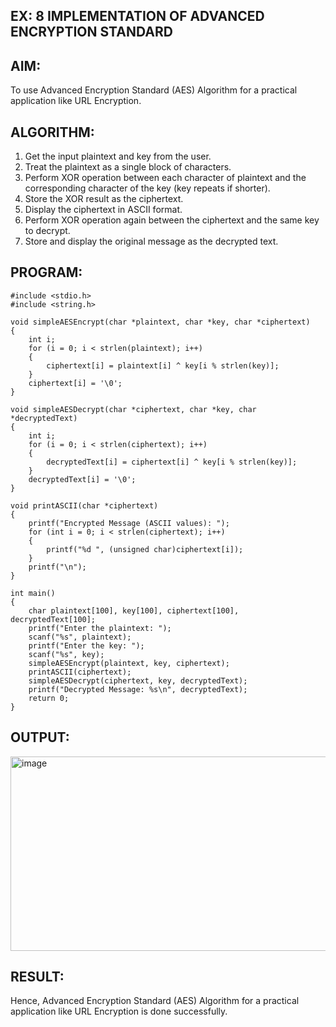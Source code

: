 ## EX: 8 IMPLEMENTATION OF ADVANCED ENCRYPTION STANDARD

## AIM:
To use Advanced Encryption Standard (AES) Algorithm for a practical application like URL Encryption.

## ALGORITHM:
1.	Get the input plaintext and key from the user.
2.	Treat the plaintext as a single block of characters.
3.	Perform XOR operation between each character of plaintext and the corresponding character of the key (key repeats if shorter).
4.	Store the XOR result as the ciphertext.
5.	Display the ciphertext in ASCII format.
6.	Perform XOR operation again between the ciphertext and the same key to decrypt.
7.	Store and display the original message as the decrypted text.

## PROGRAM:
```
#include <stdio.h> 
#include <string.h> 

void simpleAESEncrypt(char *plaintext, char *key, char *ciphertext) 
{ 
    int i; 
    for (i = 0; i < strlen(plaintext); i++) 
    { 
        ciphertext[i] = plaintext[i] ^ key[i % strlen(key)]; 
    } 
    ciphertext[i] = '\0'; 
} 

void simpleAESDecrypt(char *ciphertext, char *key, char *decryptedText) 
{ 
    int i; 
    for (i = 0; i < strlen(ciphertext); i++) 
    {                                                                
        decryptedText[i] = ciphertext[i] ^ key[i % strlen(key)]; 
    } 
    decryptedText[i] = '\0'; 
} 

void printASCII(char *ciphertext) 
{ 
    printf("Encrypted Message (ASCII values): "); 
    for (int i = 0; i < strlen(ciphertext); i++) 
    { 
        printf("%d ", (unsigned char)ciphertext[i]); 
    } 
    printf("\n"); 
} 

int main() 
{ 
    char plaintext[100], key[100], ciphertext[100], decryptedText[100]; 
    printf("Enter the plaintext: "); 
    scanf("%s", plaintext); 
    printf("Enter the key: ");  
    scanf("%s", key);  
    simpleAESEncrypt(plaintext, key, ciphertext); 
    printASCII(ciphertext);  
    simpleAESDecrypt(ciphertext, key, decryptedText); 
    printf("Decrypted Message: %s\n", decryptedText); 
    return 0; 
}
```

## OUTPUT:
<img width="1607" height="311" alt="image" src="https://github.com/user-attachments/assets/f35eed3d-2230-4110-b86f-6d6603b3d2d7" />


## RESULT:
Hence, Advanced Encryption Standard (AES) Algorithm for a practical application like URL Encryption is done successfully.
